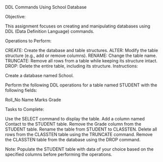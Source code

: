 DDL Commands Using School Database

Objective:

This assignment focuses on creating and manipulating databases using DDL (Data Definition Language) commands.

Operations to Perform:

CREATE: Create the database and table structures. ALTER: Modify the table structure (e.g., add or remove columns). RENAME: Change the table name. TRUNCATE: Remove all rows from a table while keeping its structure intact. DROP: Delete the entire table, including its structure. Instructions:

Create a database named School.

Perform the following DDL operations for a table named STUDENT with the following fields:

Roll_No Name Marks Grade

Tasks to Complete:

Use the SELECT command to display the table. Add a column named Contact to the STUDENT table. Remove the Grade column from the STUDENT table. Rename the table from STUDENT to CLASSTEN. Delete all rows from the CLASSTEN table using the TRUNCATE command. Remove the CLASSTEN table from the database using the DROP command.

Note: Populate the STUDENT table with data of your choice based on the specified columns before performing the operations.

